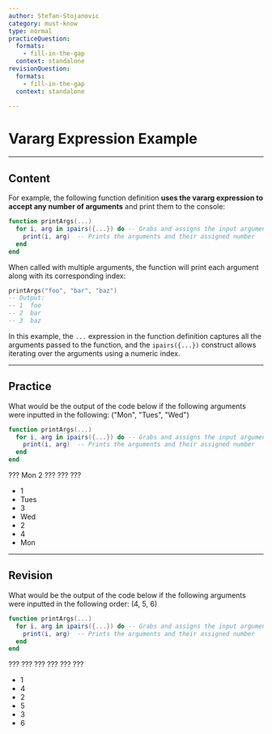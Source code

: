 ```yaml
---
author: Stefan-Stojanovic
category: must-know
type: normal
practiceQuestion:
  formats:
    - fill-in-the-gap
  context: standalone
revisionQuestion:
  formats:
    - fill-in-the-gap
  context: standalone

---
```


# Vararg Expression Example

---
## Content

For example, the following function definition **uses the vararg expression to accept any number of arguments** and print them to the console:

```lua
function printArgs(...) 
  for i, arg in ipairs({...}) do -- Grabs and assigns the input arguments with a number
    print(i, arg)  -- Prints the arguments and their assigned number
  end
end
```

When called with multiple arguments, the function will print each argument along with its corresponding index:
```lua
printArgs("foo", "bar", "baz")
-- Output:
-- 1  foo
-- 2  bar
-- 3  baz
```

In this example, the `...` expression in the function definition captures all the arguments passed to the function, and the `ipairs({...})` construct allows iterating over the arguments using a numeric index.

---

## Practice

What would be the output of the code below if the following arguments were inputted in the following: ("Mon", "Tues", "Wed")

```lua
function printArgs(...) 
  for i, arg in ipairs({...}) do -- Grabs and assigns the input arguments with a number
    print(i, arg)  -- Prints the arguments and their assigned number
  end
end
```
??? Mon
2 ???
??? ???

- 1
- Tues
- 3
- Wed
- 2
- 4
- Mon

---

## Revision

What would be the output of the code below if the following arguments were inputted in the following order: (4, 5, 6)

```lua
function printArgs(...) 
  for i, arg in ipairs({...}) do -- Grabs and assigns the input arguments with a number
    print(i, arg)  -- Prints the arguments and their assigned number
  end
end
```
??? ???
??? ???
??? ???

- 1
- 4
- 2
- 5
- 3
- 6
